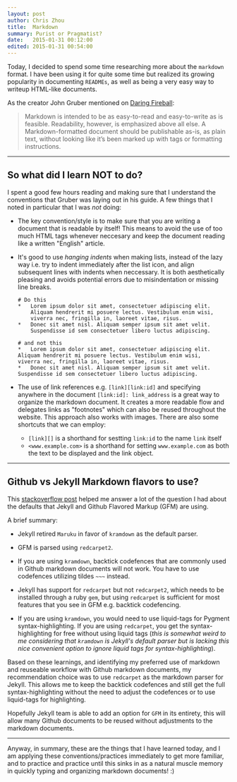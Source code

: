 ```yaml
---
layout: post
author: Chris Zhou
title:  Markdown
summary: Purist or Pragmatist?
date:   2015-01-31 00:12:00
edited: 2015-01-31 00:54:00
---
```


Today, I decided to spend some time researching more about the `markdown`
format.  I have been using it for quite some time but realized its growing
popularity in documenting `READMEs`, as well as being a very easy way to
writeup HTML-like documents.

As the creator John Gruber mentioned on [Daring Fireball][]:

>   Markdown is intended to be as easy-to-read and easy-to-write as is feasible.
>   Readability, however, is emphasized above all else.
>   A Markdown-formatted document should be publishable as-is, as plain text,
>   without looking like it’s been marked up with tags or formatting instructions.

------

## So what did I learn NOT to do?
I spent a good few hours reading and making sure that I understand the
conventions that Gruber was laying out in his guide.  A few things that I noted
in particular that I was *not* doing:

-   The key convention/style is to make sure that you are writing a document that
    is readable by itself!  This means to avoid the use of too much HTML
    tags whenever neccesary and keep the document reading like a written
    "English" article.
    
-   It's good to use *hanging indents* when making lists, instead of the lazy
    way i.e. try to indent immediately after the list icon, and align
    subsequent lines with indents when neccessary.  It is both aesthetically
    pleasing and avoids potential errors due to misindentation or missing
    line breaks.
    
    ```
    # Do this
    *   Lorem ipsum dolor sit amet, consectetuer adipiscing elit.
        Aliquam hendrerit mi posuere lectus. Vestibulum enim wisi,
        viverra nec, fringilla in, laoreet vitae, risus.
    *   Donec sit amet nisl. Aliquam semper ipsum sit amet velit.
        Suspendisse id sem consectetuer libero luctus adipiscing.
      
    # and not this
    *   Lorem ipsum dolor sit amet, consectetuer adipiscing elit.
    Aliquam hendrerit mi posuere lectus. Vestibulum enim wisi,
    viverra nec, fringilla in, laoreet vitae, risus.
    *   Donec sit amet nisl. Aliquam semper ipsum sit amet velit.
    Suspendisse id sem consectetuer libero luctus adipiscing.
    ````

-   The use of link references e.g. `[link][link:id]` and specifying anywhere in
    the document `[link:id]: link_address` is a great way to organize the
    markdown document.  It creates a more readable flow and delegates links as
    "footnotes" which can also be reused throughout the website.  This approach
    also works with images. There are also some shortcuts that we can employ:
    -   `[link][]` is a shorthand for sestting `link:id` to the name `link`
        itself
    - `<www.example.com>` is a shorthand for setting `www.example.com` as both
        the text to be displayed and the link object.

------

## Github vs Jekyll Markdown flavors to use?
This [stackoverflow post] helped me answer a lot of the question I had about
the defaults that Jekyll and Github Flavored Markup (GFM) are using.

A brief summary:
-   Jekyll retired `Maruku` in favor of `kramdown` as the default parser.

-   GFM is parsed using `redcarpet2`.

-   If you are using `kramdown`, backtick codefences that are commonly used
    in Github markdown documents will not work.  You have to use codefences
    utilizing tildes `~~~` instead.

-   Jekyll has support for `redcarpet` but not `redcarpet2`, which needs to
    be installed through a ruby `gem`, but using `redcarpet` is sufficient
    for most features that you see in GFM e.g. backtick codefencing.
    
-   If you are using `kramdown`, you would need to use liquid-tags for Pygment
    syntax-highlighting.  If you are using `redcarpet`, you get the syntax-
    highlighting for free without using liquid tags (*this is somewhat weird
    to me considering that `kramdown` is Jekyll's default parser but is lacking
    this nice convenient option to ignore liquid tags for syntax-highlighting*).

Based on these learnings, and identifying my preferred use of markdown and
reuseable workflow with Github markdown documents, my recommendation choice
was to use `redcarpet` as the markdown parser for Jekyll.  This allows me
to keep the backtick codefences and still get the full syntax-highlighting
without the need to adjust the codefences or to use liquid-tags for highlighting.

Hopefully Jekyll team is able to add an option for `GFM` in its entirety, 
this will allow many Github documents to be reused without adjustments to the
markdown documents.

------

Anyway, in summary, these are the things that I have learned today, and
I am applying these conventions/practices immediately to get more familiar,
and to practice and practice until this sinks in as a natural muscle memory
in quickly typing and organizing markdown documents! :)

<!-- links -->
[daring fireball]: http://daringfireball.net/projects/markdown/syntax#philosophy
[stackoverflow post]: http://stackoverflow.com/questions/13464590/github-flavored-markdown-and-pygments-highlighting-in-jekyll/13614020#13614020
